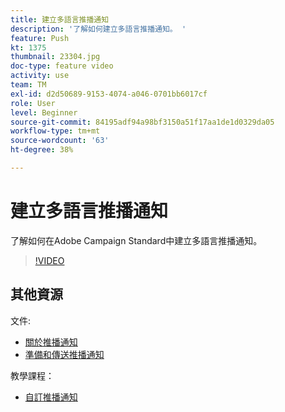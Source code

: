 ```yaml
---
title: 建立多語言推播通知
description: '了解如何建立多語言推播通知。 '
feature: Push
kt: 1375
thumbnail: 23304.jpg
doc-type: feature video
activity: use
team: TM
exl-id: d2d50689-9153-4074-a046-0701bb6017cf
role: User
level: Beginner
source-git-commit: 84195adf94a98bf3150a51f17aa1de1d0329da05
workflow-type: tm+mt
source-wordcount: '63'
ht-degree: 38%

---
```


# 建立多語言推播通知

了解如何在Adobe Campaign Standard中建立多語言推播通知。

>[!VIDEO](https://video.tv.adobe.com/v/23304?quality=12)

## 其他資源

文件:

* [關於推播通知](https://experienceleague.adobe.com/docs/campaign-standard/using/communication-channels/push-notifications/about-push-notifications.html)
* [準備和傳送推播通知](https://experienceleague.adobe.com/docs/campaign-standard/using/communication-channels/push-notifications/preparing-and-sending-a-push-notification.html)

教學課程：

* [自訂推播通知](/help/communication-channels/mobile/push-notifications/creating-a-push-notification.md)
